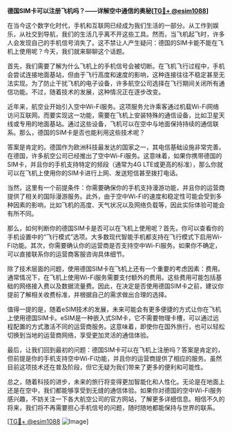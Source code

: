 **德国SIM卡可以注册飞机吗？——详解空中通信的奥秘[[TG💪+ @esim1088](https://t.me/s/esim1088)]**

在当今这个数字化时代，手机和互联网已经成为我们生活的一部分。从工作到娱乐，从社交到导航，我们的生活几乎离不开这些工具。然而，当飞机起飞时，许多人会发现自己的手机信号消失了。这不禁让人产生疑问：德国的SIM卡能不能在飞机上使用呢？今天，我们就来聊聊这个话题。

首先，我们需要了解为什么飞机上的手机信号会被切断。在飞机飞行过程中，手机会尝试连接地面基站，但由于飞行高度和速度的影响，这种连接往往不稳定甚至无法实现。为了防止干扰飞机的电子设备，许多航空公司选择在飞行期间关闭所有通信功能。不过，随着技术的发展，这种情况正在逐步改变。

近年来，航空业开始引入空中Wi-Fi服务。这项服务允许乘客通过机载Wi-Fi网络访问互联网。而要实现这一功能，需要在飞机上安装特殊的通信设备，比如卫星天线或专用的地面基站。通过这些设备，飞机可以在空中与地面保持持续的通信联系。那么，德国的SIM卡是否也能利用这些技术呢？

答案是肯定的。德国作为欧洲科技最发达的国家之一，其电信基础设施非常完善。在德国，许多航空公司已经推出了空中Wi-Fi服务。这意味着，如果你携带德国的SIM卡，并且你的手机支持特定的频段（通常为4G LTE或更高的标准），那么你就可以在飞机上使用你的SIM卡进行上网、发送短信甚至拨打电话。

当然，这里有一个前提条件：你需要确保你的手机支持漫游功能，并且你的运营商提供了相关的国际漫游服务。此外，由于空中Wi-Fi的速度和稳定性可能会受到多种因素的影响，比如飞机的高度、天气状况以及网络负载等，因此实际体验可能会有所不同。

那么，如何判断你的德国SIM卡是否可以在飞机上使用呢？首先，你可以查看你的手机设置中的“飞行模式”选项。大多数现代智能手机都支持在飞行模式下启用Wi-Fi功能。其次，你需要确认你的运营商是否支持空中Wi-Fi服务。如果你不确定，可以直接联系你的运营商客服咨询具体细节。

除了技术层面的问题，使用德国SIM卡在飞机上还有一个重要的考虑因素：费用。通常情况下，在飞机上使用Wi-Fi服务需要支付额外的费用。这些费用可能包括基础的网络接入费以及数据流量费。因此，在决定是否使用德国SIM卡之前，建议你提前了解相关收费标准，并根据自己的需求做出合理的选择。

值得一提的是，随着eSIM技术的发展，未来可能会有更多便捷的方式让你在飞机上使用德国SIM卡。eSIM是一种嵌入式SIM卡，它不需要物理卡槽，可以通过远程配置的方式激活不同的运营商服务。这意味着，即使你在国外旅行，也可以轻松切换到当地的运营商网络，享受更加灵活的通信体验。

最后，让我们回到最初的问题：德国SIM卡可以在飞机上注册吗？答案是肯定的，但前提是你的手机支持空中Wi-Fi功能，并且你的运营商提供了相应的服务。虽然目前这项技术还在普及阶段，但它无疑为我们带来了更多的便利和可能性。

总之，随着科技的进步，未来的旅行将变得更加智能化和人性化。无论是在地面上还是在空中，我们都能够享受到无缝的通信体验。如果你对德国的空中Wi-Fi服务感兴趣，不妨关注一下各大航空公司的官方网站，了解更多详细信息。相信不久的将来，我们将不再需要担心手机信号的问题，随时随地都能保持与世界的联系。

[[TG💪+ @esim1088](https://t.me/s/esim1088) ![Image](https://i.postimg.cc/4NQfJmqS/Snipaste-2025-05-13-00-14-12.png)]